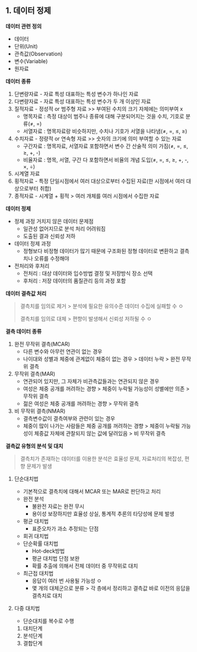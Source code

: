 ## 1. 데이터 정제



**데이터 관련 정의**

- 데이터
- 단위(Unit)
- 관측값(Observation)
- 변수(Variable)
- 원자료



**데이터 종류**

1. 단변량자료 - 자료 특성 대표하는 특성 변수가 하나인 자료
2. 다변량자료 - 자료 특성 대표하는 특성 변수가 두 개 이상인 자료
3. 질적자료 - 정성적 or 범주형 자료 >> 부여된 수치의 크기 자체에는 의미부여 x
   - 명목자료 : 측정 대상이 범주나 종류에 대해 구분되어지는 것을 수치, 기호로 분류(≠, =)
   - 서열자료 : 명목자료랑 비슷하지만, 수치나 기호가 서열을 나타냄(≠, =, ≤, ≥)
4. 수치자료 - 정량적 or 연속형 자료 >> 숫자의 크기에 의미 부여할 수 있는 자료
   - 구간자료 : 명목자료, 서열자료 포함하면서 변수 간 산술적 의미 가짐(≠, =, ≤, ≥, +, -)
   - 비율자료 : 명목, 서열, 구간 다 포함하면서 비율의 개념 도입(≠, =, ≤, ≥, +, -, ×, ÷)
5. 시계열 자료
6. 횡적자료 - 특정 단일시점에서 여러 대상으로부터 수집된 자료(한 시점에서 여러 대상으로부터 취합)
7. 종적자료 - 시계열 + 횡적 > 여러 개체를 여러 시점에서 수집한 자료



**데이터 정제**

- 정제 과정 거치지 않은 데이터 문제점 	
  - 일관성 없어지므로 분석 처리 어려워짐
  - 도출된 결과 신뢰성 저하
- 데이터 정제 과정
  - 정형보다 비정형 데이터가 많기 때문에 구조화된 정형 데이터로 변환하고 결측치나 오류를 수정해야
- 전처리와 후처리
  - 전처리 : 대상 데이터와 입수방법 결정 및 저장방식 장소 선택
  - 후처리 : 저장 데이터의 품질관리 등의 과정 포함



**데이터 결측값 처리**

> 결측치를 임의로 제거 > 분석에 필요한 유의수준 데이터 수집에 실패할 수 ㅇ
>
> 결측치를 임의로 대체 > 편향이 발생해서 신뢰성 저하될 수 ㅇ



**결측 데이터 종류**

1. 완전 무작위 결측(MCAR)
   - 다른 변수와 아무런 연관이 없는 경우
   - 나이대와 성별과 체중에 관계없이 체중이 없는 경우 > 데이터 누락 > 완전 무작위 결측
2. 무작위 결측(MAR)
   - 연관되어 있지만, 그 자체가 비관측값들과는 연관되지 않은 경우
   - 여성은 체중 공개를 꺼려하는 경향 > 체중이 누락될 가능성이 성별에만 의존 > 무작위 결측
   - 젊은 여성은 체중 공개를 꺼려하는 경향 > 무작위 결측
3. 비 무작위 결측(NMAR)
   - 결측변수값이 결측여부와 관련이 있는 경우
   - 체중이 많이 나가는 사람들은 체중 공개를 꺼려하는 경향 > 체중이 누락될 가능성이 체중값 자체에 관찰되지 않는 값에 달려있음 > 비 무작위 결측 



**결측값 유형의 분석 및 대치**

> 결측치가 존재하는 데이터를 이용한 분석은 효율성 문제, 자료처리의 복잡성, 편향 문제가 발생

1. 단순대치법

   - 기본적으로 결측치에 대해서 MCAR 또는 MAR로 판단하고 처리
   - 완전 분석
     - 불완전 자료는 완전 무시
     - 용이성 보장하지만 효율성 상실, 통계적 추론의 타당성에 문제 발생
   - 평균 대치법
     - 표준오차가 과소 추정되는 단점
   - 회귀 대치법
   - 단순확률 대치법
     - Hot-deck방법
     - 평균 대치법 단점 보완
     - 확률 추출에 의해서 전체 데이터 중 무작위로 대치
   - 최근접 대치법
     - 응답이 여러 번 사용될 가능성 ㅇ
     - 몇 개의 대체군으로 분류 > 각 층에서 정리하고 결측값 바로 이전의 응답을 결측치로 대치

2. 다중 대치법

   - 단순대치를 복수로 수행

   1. 대치단계
   2. 분석단계
   3. 결합단계
